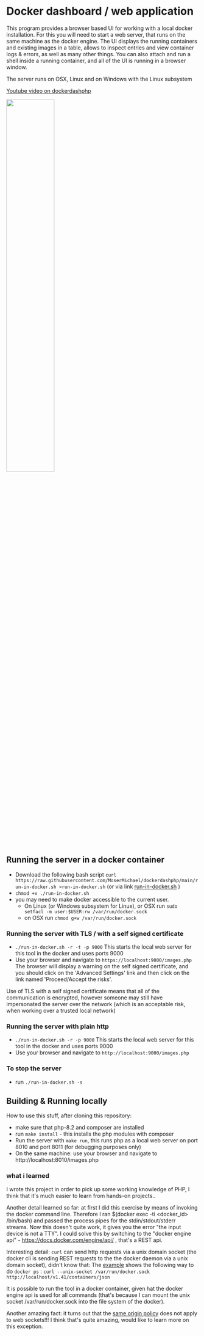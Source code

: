 # Docker dashboard / web application

This program provides a browser based UI for working with a local docker installation. For this you will need to start a web server, that runs on the same machine as the docker engine.
The UI displays the running containers and existing images in a table, allows to inspect entries and view container logs & errors, as well as many other things. 
You can also attach and run a shell inside a running container, and all of the UI is running in a browser window.

The server runs on OSX, Linux and on Windows with the Linux subsystem


[Youtube video on dockerdashphp](https://www.youtube.com/watch?v=3vnq1ltptZA&t=2s)

[<img src="https://i.ytimg.com/vi/3vnq1ltptZA/maxresdefault.jpg" width="50%">](https://www.youtube.com/watch?v=3vnq1ltptZA&t=2s "youtube video: dockerdashphp - managing your local docker engine: 55")


## Running the server in a docker container

- Download the following bash script ```curl https://raw.githubusercontent.com/MoserMichael/dockerdashphp/main/run-in-docker.sh >run-in-docker.sh``` (or via link [run-in-docker.sh](https://raw.githubusercontent.com/MoserMichael/dockerdashphp/main/run-in-docker.sh) )
- ```chmod +x ./run-in-docker.sh```
- you may need to make docker accessible to the current user. 
    - On Linux (or Windows subsystem for Linux), or OSX run ```sudo setfacl -m user:$USER:rw /var/run/docker.sock```
    - on OSX run ```chmod g+w /var/run/docker.sock``` 
  


 
### Running the server with TLS / with a self signed certificate

- ```./run-in-docker.sh -r -t -p 9000``` This starts the local web server for this tool in the docker and uses ports 9000 
- Use your browser and navigate to ```https://localhost:9000/images.php```  The browser will display a warning on the self signed certificate, and you should click on the 'Advanced Settings' link and then click on the link named 'Proceed/Accept the risks'.

Use of TLS with a self signed certificate means that all of the communication is encrypted, however someone may still have impersonated the server over the network (which is an acceptable risk, when working over a trusted local network)

### Running the server with plain http

- ```./run-in-docker.sh -r -p 9000``` This starts the local web server for this tool in the docker and uses ports 9000 
- Use your browser and navigate to ```http://localhost:9000/images.php```

### To stop the server

- run ```./run-in-docker.sh -s```

## Building & Running locally 

How to use this stuff, after cloning this repository:

- make sure that php-8.2 and composer are installed
- run ```make install``` - this installs the php modules with composer
- Run the server with ```make run```, this runs php as a local web server on port 8010 and port 8011 (for debugging purposes only)
- On the same machine: use your browser and navigate to http://localhost:8010/images.php

### what i learned

I wrote this project in order to pick up some working knowledge of PHP, I think that it's much easier to learn from hands-on projects..

<!--
I started to use the php test server, with this exercise. Conventional wisdom says that this is a single threaded web server only, but o wonder - " You can configure the built-in webserver to fork multiple workers in order to test code that requires multiple concurrent requests to the built-in webserver. Set the PHP_CLI_SERVER_WORKERS environment variable to the number of desired workers before starting the server. This is not supported on Windows. ". See [here](https://www.php.net/manual/en/features.commandline.webserver.php).
However this trick has it's limits: you can't have TLS with the php test server.
//-->

Another detail learned so far: at first I did this exercise by means of invoking the docker command line. 
Therefore I ran $(docker exec -ti <docker_id> /bin/bash) and passed the process pipes for the stdin/stdout/stderr streams.
Now this doesn't quite work, it gives you the error "the input device is not a TTY".
I could solve this by switching to the "docker engine api" - https://docs.docker.com/engine/api/ , that's a REST api.

Interesting detail: ```curl``` can send http requests via a unix domain socket (the docker cli is sending REST requests to the the docker daemon via a unix domain socket), didn't know that:
The [example](https://docs.docker.com/engine/api/sdk/examples/) shows the following way to do ```docker ps``` : ```curl --unix-socket /var/run/docker.sock http://localhost/v1.41/containers/json```

It is possible to run the tool in a docker container, given hat the docker engine api is used for all commands (that's because I can mount the unix socket /var/run/docker.sock into the file system of the docker).

Another amazing fact: it turns out that the [same origin policy](https://en.wikipedia.org/wiki/Same-origin_policy) does not apply to web sockets!!! I think that's quite amazing, would like to learn more on this exception.


